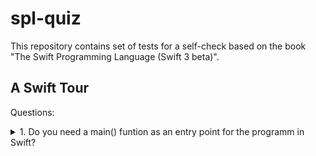 # spl-quiz
This repository contains set of tests for a self-check based on the book "The Swift Programming Language (Swift 3 beta)".

## A Swift Tour

Questions:

<details> 
  <summary>1. Do you need a main() funtion as an entry point for the programm in Swift?</summary>
  No, because global scope is used as an entry point itself.
</details>
